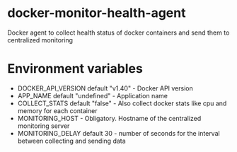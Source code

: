 # docker-monitor-health-agent
Docker agent to collect health status of docker containers and send them to centralized monitoring

# Environment variables

* DOCKER_API_VERSION default "v1.40" - Docker API version
* APP_NAME default "undefined" - Application name
* COLLECT_STATS default "false" - Also collect docker stats like cpu and memory for each container
* MONITORING_HOST - Obligatory. Hostname of the centralized monitoring server
* MONITORING_DELAY default 30 - number of seconds for the interval between collecting and sending data
